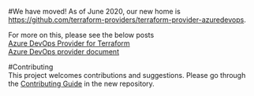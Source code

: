 #We have moved!
As of June 2020, our new home is https://github.com/terraform-providers/terraform-provider-azuredevops.

For more on this, please see the below posts  
[Azure DevOps Provider for Terraform](https://cloudblogs.microsoft.com/opensource/2020/06/18/announcing-hashicorp-terraform-azure-devops-provider-release)    
[Azure DevOps provider document](https://www.terraform.io/docs/providers/azuredevops/index.html)

#Contributing   
This project welcomes contributions and suggestions. Please go through the [Contributing Guide](https://github.com/terraform-providers/terraform-provider-azuredevops/blob/master/docs/contributing.md) in the new repository.